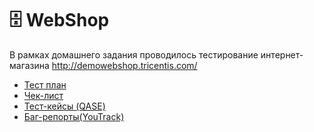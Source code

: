 # 🗄 WebShop

В рамках домашнего задания проводилось тестирование интернет-магазина http://demowebshop.tricentis.com/ 

<ul>
<li>  <a href="https://docs.google.com/spreadsheets/d/1-W0rbGUVhYqkApNuw9TUojjdfWC41enX/edit?usp=sharing&ouid=110162778668144602279&rtpof=true&sd=true">Тест план</a></li> 
<li>  <a href="https://docs.google.com/spreadsheets/d/1-PjBSM9ypKhuuuKoQQMvkaV_Z0DzprDs/edit?usp=sharing&ouid=110162778668144602279&rtpof=true&sd=true"> Чек-лист</a> </li>
<li> <a href="https://drive.google.com/drive/folders/1rynBvumdASAXvSJ1XZXdCHKGfK0czADB?usp=sharing">Тест-кейсы (QASE)</a></li>
<li>  <a href="https://drive.google.com/drive/folders/1D-MgHhMFvyjHNF7bndTaplL1SXNP3ZMz?usp=sharing">Баг-репорты(YouTrack)</a> </li>
</ul>
